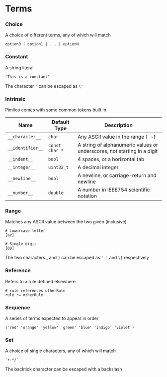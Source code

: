 # Terms

### Choice

A choice of different terms, any of which will match

```
option0 | option1 | ... | optionN
```

### Constant

A string literal

```
'This is a constant'
```

The character `'` can be escaped as `\'`

### Intrinsic

Pimlico comes with some common tokens built in

Name             | Default Type   | Description
-----------------|----------------|---
`__character__`  | `char`         | Any ASCII value in the range `[ ~]`
`__identifier__` | `const char *` | A string of alphanumeric values or underscores, not starting in a digit
`__indent__`     | `bool`         | 4 spaces, or a horizontal tab
`__integer__`    | `uint32_t`     | A decimal integer
`__newline__`    | `bool`         | A newline, or carriage-return and newline
`__number__`     | `double`       | A number in IEEE754 scientific notation

### Range

Matches any ASCII value between the two given (inclusive)

```
# Lowercase letter
[az]

# Single digit
[09] 
```

The two characters `⎵` and `]` can be escaped as `' '` and `\]` respectively

### Reference

Refers to a rule defined elsewhere

```
# rule references otherRule
rule := otherRule
```

### Sequence

A series of terms expected to appear in order

```
('red' 'orange' 'yellow' 'green' 'blue' 'indigo' 'violet')
```

### Set

A choice of single characters, any of which will match

```
`+-*/`
```

The backtick character can be escaped with a backslash
